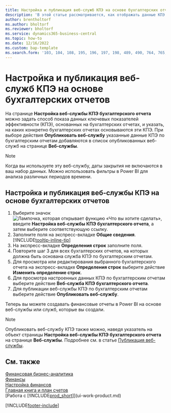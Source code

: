 ```yaml
---
title: Настройка и публикация веб-служб КПЭ на основе бухгалтерских отчетов
description: 'В этой статье рассматривается, как отображать данные КПЭ по бухгалтерским отчетам на основе конкретных бухгалтерских отчетов.'
author: brentholtorf
ms.author: bholtorf
ms.reviewer: bholtorf
ms.service: dynamics365-business-central
ms.topic: how-to
ms.date: 12/16/2022
ms.custom: bap-template
ms.search.form: '103, 104, 108, 195, 196, 197, 198, 489, 490, 764, 765, 766'
---
```

# <a name="set-up-and-publish-kpi-web-services-based-on-financial-reports"></a><a name="set-up-and-publish-kpi-web-services-based-on-financial-reports"></a><a name="set-up-and-publish-kpi-web-services-based-on-financial-reports"></a>Настройка и публикация веб-служб КПЭ на основе бухгалтерских отчетов

На странице **Настройка веб-службы КПЭ бухгалтерского отчета** можно задать способ показа данных ключевых показателей эффективности (КПЭ), основанных на бухгалтерских отчетах, и указать, на каких конкретно бухгалтерских отчетах основываются эти КПЭ. При выборе действия **Опубликовать веб-службу** указанные данные КПЭ по бухгалтерским отчетам добавляются в список опубликованных веб-служб на странице **Веб-службы**.

> [!NOTE]
> Когда вы используете эту веб-службу, даты закрытия не включаются в ваш набор данных. Можно использовать фильтры в Power BI для анализа различных периодов времени.

## <a name="set-up-and-publish-a-kpi-web-service-based-on-financial-reports"></a><a name="set-up-and-publish-a-kpi-web-service-based-on-financial-reports"></a><a name="set-up-and-publish-a-kpi-web-service-based-on-financial-reports"></a>Настройка и публикация веб-службы КПЭ на основе бухгалтерских отчетов
  
1. Выберите значок ![Лампочка, которая открывает функцию «Что вы хотите сделать»](media/ui-search/search_small.png "Что вы хотите сделать"), введите **Настройка веб-службы КПЭ бухгалтерского отчета**, а затем выберите соответствующую ссылку.
2. Заполните поля на экспресс-вкладке **Общие сведения**. [!INCLUDE[tooltip-inline-tip](includes/tooltip-inline-tip_md.md)]
3. На экспресс-вкладке **Определения строк** заполните поля.
4. Повторите шаг 3 для всех бухгалтерских отчетов, на которых должна быть основана служба КПЭ по бухгалтерским отчетам.  
5. Для просмотра или редактирования выбранного бухгалтерского отчета на экспресс-вкладке **Определения строк** выберите действие **Изменить определение строк**.
6. Для просмотра настроенных данных КПЭ по бухгалтерским отчетам выберите действие **Веб-служба КПЭ бухгалтерского отчета**.
7. Для публикации веб-службы КПЭ по бухгалтерским отчетам выберите действие **Опубликовать веб-службу**.

Теперь вы можете создавать финансовые отчеты в Power BI на основе веб-службы или служб, которые вы создали.

> [!NOTE]  
> Опубликовать веб-службу КПЭ также можно, наведя указатель на объект страницы **Настройка веб-службы КПЭ бухгалтерского отчета** на странице **Веб-службы**. Подробнее см. в статье [Публикация веб-службы](across-how-publish-web-service.md).

## <a name="see-also"></a><a name="see-also"></a><a name="see-also"></a>См. также

[Финансовая бизнес-аналитика](bi.md)  
[Финансы](finance.md)  
[Настройка финансов](finance-setup-finance.md)  
[Главная книга и план счетов](finance-general-ledger.md)  
[Работа с [!INCLUDE[prod_short](includes/prod_short.md)]](ui-work-product.md)

[!INCLUDE[footer-include](includes/footer-banner.md)]
